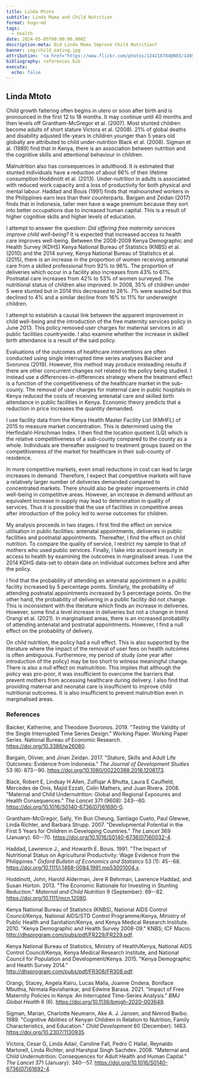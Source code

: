 ```yaml
---
title: Linda Mtoto
subtitle: Linda Mama and Child Nutrition
format: hugo-md
tags:
  - health
date: 2024-05-05T00:00:00.000Z
description-meta: Did Linda Mama Improve Child Nutrition?
banner: img/child_eating.jpg
attribution: '<a href="https://www.flickr.com/photos/124218704@N03/14858929639" target="_blank" rel="noopener">Photo by Brydges in Kenya, 2024</a>'
bibliography: references.bib
execute:
  echo: false
---
```



## Linda Mtoto

Child growth faltering often begins in utero or soon after birth and is pronounced in the first 12 to 18 months. It may continue until 40 months and then levels off Grantham-McGregor et al. (2007). Most stunted children become adults of short stature Victora et al. (2008). 21% of global deaths and disability adjusted life-years in children younger than 5 years old globally are attributed to child under-nutrition Black et al. (2008). Sigman et al. (1989) find that in Kenya, there is an association between nutrition and the cognitive skills and attentional behaviour in children.

Malnutrition also has consequences in adulthood. It is estimated that stunted individuals have a reduction of about 66% of their lifetime consumption Hoddinott et al. (2013). Under-nutrition in adults is associated with reduced work capacity and a loss of productivity for both physical and mental labour. Haddad and Bouis (1991) finds that malnourished workers in the Philippines earn less than their counterparts. Bargain and Zeidan (2017) finds that in Indonesia, taller men have a wage premium because they sort into better occupations due to increased human capital. This is a result of higher cognitive skills and higher levels of education.

I attempt to answer the question: *Did offering free maternity services improve child well-being?* It is expected that increased access to health care improves well-being. Between the 2008-2009 Kenya Demographic and Health Survey (KDHS) Kenya National Bureau of Statistics (KNBS) et al. (2010) and the 2014 survey, Kenya National Bureau of Statistics et al. (2015), there is an increase in the proportion of women receiving antenatal care from a skilled professional from 92% to 96%. The proportion of deliveries which occur in a facility also increases from 43% to 61%. Postnatal care increases from 42% to 53% of women surveyed. The nutritional status of children also improved. In 2008, 35% of children under 5 were stunted but in 2014 this decreased to 26%. 7% were wasted but this declined to 4% and a similar decline from 16% to 11% for underweight children.

I attempt to establish a causal link between the apparent improvement in child well-being and the introduction of the free maternity services policy in June 2013. This policy removed user charges for maternal services in all public facilities countrywide. I also examine whether the increase in skilled birth attendance is a result of the said policy.

Evaluations of the outcomes of healthcare interventions are often conducted using single interrupted time series analyses Baicker and Svoronos (2019). However, this method may produce misleading results if there are other concurrent changes not related to the policy being studied. I instead use a differences-in-differences strategy where the treatment effect is a function of the competitiveness of the healthcare market in the sub-county. The removal of user charges for maternal care in public hospitals in Kenya reduced the costs of receiving antenatal care and skilled birth attendance in public facilities in Kenya. Economic theory predicts that a reduction in price increases the quantity demanded.

I use facility data from the Kenya Health Master Facility List (KMHFL) of 2015 to measure market concentration. This is determined using the Herfindahl-Hirschman Index. I then find the location quotient (LQ) which is the relative competitiveness of a sub-county compared to the county as a whole. Individuals are thereafter assigned to treatment groups based on the competitiveness of the market for healthcare in their sub-county of residence.

In more competitive markets, even small reductions in cost can lead to large increases in demand. Therefore, I expect that competitive markets will have a relatively larger number of deliveries demanded compared to concentrated markets. There should also be greater improvements in child well-being in competitive areas. However, an increase in demand without an equivalent increase in supply may lead to deterioration in quality of services. Thus it is possible that the use of facilities in competitive areas after introduction of the policy led to worse outcomes for children.

My analysis proceeds in two stages. I first find the effect on service utilisation in public facilities: antenatal appointments, deliveries in public facilities and postnatal appointments. Thereafter, I find the effect on child nutrition. To compare the quality of service, I restrict my sample to that of mothers who used public services. Finally, I take into account inequity in access to health by examining the outcomes in marginalised areas. I use the 2014 KDHS data-set to obtain data on individual outcomes before and after the policy.

I find that the probability of attending an antenatal appointment in a public facility increased by 5 percentage points. Similarly, the probability of attending postnatal appointments increased by 5 percentage points. On the other hand, the probability of delivering in a public facility did not change. This is inconsistent with the literature which finds an increase in deliveries. However, some find a level increase in deliveries but not a change in trend Orangi et al. (2021). In marginalised areas, there is an increased probability of attending antenatal and postnatal appointments. However, I find a null effect on the probability of delivery.

On child nutrition, the policy had a null effect. This is also supported by the literature where the impact of the removal of user fees on health outcomes is often ambiguous. Furthermore, my period of study (one year after introduction of the policy) may be too short to witness meaningful change. There is also a null effect on malnutrition. This implies that although the policy was pro-poor, it was insufficient to overcome the barriers that prevent mothers from accessing healthcare during delivery. I also find that providing maternal and neonatal care is insufficient to improve child nutritional outcomes. It is also insufficient to prevent malnutrition even in marginalised areas.

### References

Baicker, Katherine, and Theodore Svoronos. 2019. "Testing the Validity of the Single Interrupted Time Series Design." Working Paper. Working Paper Series. National Bureau of Economic Research. <https://doi.org/10.3386/w26080>.

Bargain, Olivier, and Jinan Zeidan. 2017. "Stature, Skills and Adult Life Outcomes: Evidence from Indonesia." *The Journal of Development Studies* 53 (6): 873--90. <https://doi.org/10.1080/00220388.2016.1208173>.

Black, Robert E, Lindsay H Allen, Zulfiqar A Bhutta, Laura E Caulfield, Mercedes de Onis, Majid Ezzati, Colin Mathers, and Juan Rivera. 2008. "Maternal and Child Undernutrition: Global and Regional Exposures and Health Consequences." *The Lancet* 371 (9608): 243--60. <https://doi.org/10.1016/S0140-6736(07)61690-0>.

Grantham-McGregor, Sally, Yin Bun Cheung, Santiago Cueto, Paul Glewwe, Linda Richter, and Barbara Strupp. 2007. "Developmental Potential in the First 5 Years for Children in Developing Countries." *The Lancet* 369 (January): 60--70. <https://doi.org/10.1016/S0140-6736(07)60032-4>.

Haddad, Lawrence J., and Howarth E. Bouis. 1991. "The Impact of Nutritional Status on Agricultural Productivity: Wage Evidence from the Philippines." *Oxford Bulletin of Economics and Statistics* 53 (1): 45--68. <https://doi.org/10.1111/j.1468-0084.1991.mp53001004.x>.

Hoddinott, John, Harold Alderman, Jere R Behrman, Lawrence Haddad, and Susan Horton. 2013. "The Economic Rationale for Investing in Stunting Reduction." *Maternal and Child Nutrition* 9 (September): 69--82. <https://doi.org/10.1111/mcn.12080>.

Kenya National Bureau of Statistics (KNBS), National AIDS Control Council/Kenya, National AIDS/STD Control Programme/Kenya, Ministry of Public Health and Sanitation/Kenya, and Kenya Medical Research Institute. 2010. "Kenya Demographic and Health Survey 2008-09." KNBS; ICF Macro. <http://dhsprogram.com/pubs/pdf/FR229/FR229.pdf>.

Kenya National Bureau of Statistics, Ministry of Health/Kenya, National AIDS Control Council/Kenya, Kenya Medical Research Institute, and National Council for Population and Development/Kenya. 2015. "Kenya Demographic and Health Survey 2014." <http://dhsprogram.com/pubs/pdf/FR308/FR308.pdf>.

Orangi, Stacey, Angela Kairu, Lucas Malla, Joanne Ondera, Boniface Mbuthia, Nirmala Ravishankar, and Edwine Barasa. 2021. "Impact of Free Maternity Policies in Kenya: An Interrupted Time-Series Analysis." *BMJ Global Health* 6 (6). <https://doi.org/10.1136/bmjgh-2020-003649>.

Sigman, Marian, Charlotte Neumann, Ake A. J. Jansen, and Nimrod Bwibo. 1989. "Cognitive Abilities of Kenyan Children in Relation to Nutrition, Family Characteristics, and Education." *Child Development* 60 (December): 1463. <https://doi.org/10.2307/1130935>.

Victora, Cesar G, Linda Adair, Caroline Fall, Pedro C Hallal, Reynaldo Martorell, Linda Richter, and Harshpal Singh Sachdev. 2008. "Maternal and Child Undernutrition: Consequences for Adult Health and Human Capital." *The Lancet* 371 (January): 340--57. <https://doi.org/10.1016/S0140-6736(07)61692-4>.
